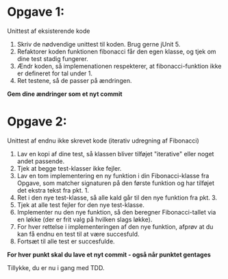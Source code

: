 # Opgave 1:
Unittest af eksisterende kode
   1. Skriv de nødvendige unittest til koden. Brug gerne jUnit 5.
   2. Refaktorer koden funktionen fibonacci får den egen klasse, og tjek om dine test stadig fungerer.
   3. Ændr koden, så implemenationen respekterer, at fibonacci-funktion ikke er defineret for tal under 1.
   4. Ret testene, så de passer på ændringen.

**Gem dine ændringer som et nyt commit**

# Opgave 2:
Unittest af endnu ikke skrevet kode (iterativ udregning af Fibonacci)
   1. Lav en kopi af dine test, så klassen bliver tilføjet "iterative" eller noget andet passende.
   2. Tjek at begge test-klasser ikke fejler.
   3. Lav en tom implementering en ny funktion i din Fibonacci-klasse fra Opgave, som matcher signaturen på den første funktion og har tilføjet det ekstra tekst fra pkt. 1.
   4. Ret i den nye test-klasse, så alle kald går til den nye funktion fra pkt. 3.
   5. Tjek at alle test fejler for den nye test-klasse.
   6. Implementer nu den nye funktion, så den beregner Fibonacci-tallet via en løkke (der er frit valg på hvilken slags løkke).
   7. For hver rettelse i implementeringen af den nye funktion, afprøv at du kan få endnu en test til at være succesfuld.
   8. Fortsæt til alle test er succesfulde.

**For hver punkt skal du lave et nyt commit - også når punktet gentages**

Tillykke, du er nu i gang med TDD.
